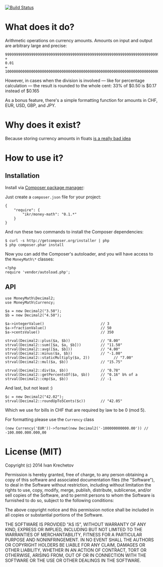 [![Build Status](https://secure.travis-ci.org/ikr/money-math-php.png)](http://travis-ci.org/ikr/money-math-php)

# What does it do?

Arithmetic operations on currency amounts. Amounts on input and output are arbitrary large and
precise:

    99999999999999999999999999999999999999999999999999999999999999999999999999999999.99
    +
    0.01
    =
    100000000000000000000000000000000000000000000000000000000000000000000000000000000.00

However, in cases when the division is involved — like for percentage calculation — the result is
rounded to the whole cent: 33% of $0.50 is $0.17 instead of $0.165

As a bonus feature, there's a simple formatting function for amounts in CHF, EUR, USD, GBP, and JPY.

# Why does it exist?

Because storing currency amounts in floats [is a really bad idea](http://stackoverflow.com/questions/3730019/why-not-use-double-or-float-to-represent-currency)

# How to use it?

## Installation

Install via [Composer package manager](http://packagist.org):


Just create a `composer.json` file for your project:

    {
        "require": {
            "ikr/money-math": "0.1.*"
        }
    }

And run these two commands to install the Composer dependencies:

    $ curl -s http://getcomposer.org/installer | php
    $ php composer.phar install

Now you can add the Composer's autoloader, and you will have access to the `MoneyMath\*` classes:

    <?php
    require 'vendor/autoload.php';

## API

    use MoneyMath\Decimal2;
    use MoneyMath\Currency;

    $a = new Decimal2("3.50");
    $b = new Decimal2("4.50");

    $a->integerValue()                          // 3
    $a->fractionValue()                         // 50
    $a->centsValue()                            // 350

    strval(Decimal2::plus($a, $b))              // "8.00"
    strval(Decimal2::sum([$a, $a, $b]))         // "11.50"
    strval(Decimal2::avg([$a, $b]))             // "4.00"
    strval(Decimal2::minus($a, $b))             // "-1.00"
    strval(Decimal2::staticMultiply($a, 2))           // "7.00"
    strval(Decimal2::mul($a, $b))               // "15.75"

    strval(Decimal2::div($a, $b))               // "0.78"
    strval(Decimal2::getPercentsOf($a, $b))     // "0.16" b% of a
    strval(Decimal2::cmp($a, $b))               // -1

And last, but not least :)

    $c = new Decimal2("42.02");
    strval(Decimal2::roundUpTo5Cents($c))       // "42.05"

Which we use for bills in CHF that are required by law to be 0 (mod 5).

For formatting please use the `Currency` class

    (new Currency('EUR'))->format(new Decimal2('-100000000000.00')) // -100.000.000.000,00

# License (MIT)

Copyright (c) 2014 Ivan Krechetov

Permission is hereby granted, free of charge, to any person obtaining a copy of this software and associated documentation files (the "Software"), to deal in the Software without restriction, including without limitation the rights to use, copy, modify, merge, publish, distribute, sublicense, and/or sell copies of the Software, and to permit persons to whom the Software is furnished to do so, subject to the following conditions:

The above copyright notice and this permission notice shall be included in all copies or substantial portions of the Software.

THE SOFTWARE IS PROVIDED "AS IS", WITHOUT WARRANTY OF ANY KIND, EXPRESS OR IMPLIED, INCLUDING BUT NOT LIMITED TO THE WARRANTIES OF MERCHANTABILITY, FITNESS FOR A PARTICULAR PURPOSE AND NONINFRINGEMENT. IN NO EVENT SHALL THE AUTHORS OR COPYRIGHT HOLDERS BE LIABLE FOR ANY CLAIM, DAMAGES OR OTHER LIABILITY, WHETHER IN AN ACTION OF CONTRACT, TORT OR OTHERWISE, ARISING FROM, OUT OF OR IN CONNECTION WITH THE SOFTWARE OR THE USE OR OTHER DEALINGS IN THE SOFTWARE.
